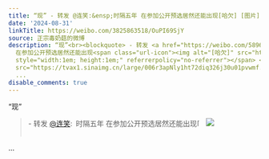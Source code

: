 ```yaml
---
title: “现” - 转发 @连笑:&ensp;时隔五年 在参加公开预选居然还能出现[哈欠] [图片]
date: '2024-08-31'
linkTitle: https://weibo.com/3825863518/OuPI69SjY
source: 正宗毒奶菇的微博
description: “现”<br><blockquote> - 转发 <a href="https://weibo.com/5896513087" target="_blank">@连笑</a>: 时隔五年
  在参加公开预选居然还能出现<span class="url-icon"><img alt="[哈欠]" src="https://h5.sinaimg.cn/m/emoticon/icon/default/d_dahaqi-b1824d3d83.png"
  style="width:1em; height:1em;" referrerpolicy="no-referrer"></span> <img style=""
  src="https://tvax1.sinaimg.cn/large/006r3apNly1ht72diq326j30u01pvwmf.jpg" referrerpolicy="no-referrer"><br><br></blockquote>
  ...
disable_comments: true
---
```

“现”<br><blockquote> - 转发 <a href="https://weibo.com/5896513087" target="_blank">@连笑</a>: 时隔五年 在参加公开预选居然还能出现<span class="url-icon"><img alt="[哈欠]" src="https://h5.sinaimg.cn/m/emoticon/icon/default/d_dahaqi-b1824d3d83.png" style="width:1em; height:1em;" referrerpolicy="no-referrer"></span> <img style="" src="https://tvax1.sinaimg.cn/large/006r3apNly1ht72diq326j30u01pvwmf.jpg" referrerpolicy="no-referrer"><br><br></blockquote> ...